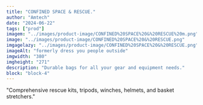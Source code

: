 ```yaml
---
title: "CONFINED SPACE & RESCUE."
author: "Amtech"
date: "2024-06-22"
tags: ["prod"]
imagem: "../images/product-image/CONFINED%20SPACE%20&%20RESCUE%20m.png"
image: "../images/product-image/CONFINED%20SPACE%20&%20RESCUE.png"
imgagelazy: "../images/product-image/CONFINED%20SPACE%20&%20RESCUE.png"
imageAlt: "formerly dress you people outside"
imgwidth: "380"
imgheight: "271"
description: "Durable bags for all your gear and equipment needs."
block: "block-4"
---
```


"Comprehensive rescue kits, tripods, winches,
helmets, and basket stretchers."
